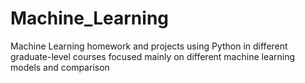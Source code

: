 # Machine_Learning
Machine Learning homework and projects using Python in different graduate-level courses focused mainly on different machine learning models and comparison
